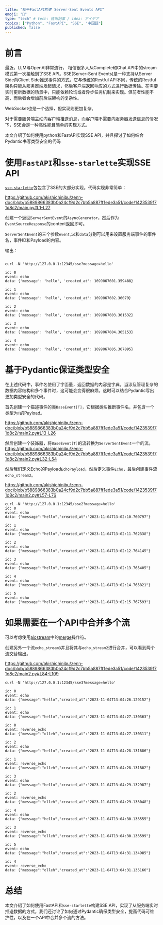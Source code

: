 ```yaml
---
title: "基于FastAPI构建 Server-Sent Events API"
emoji: "🐙"
type: "tech" # tech: 技術記事 / idea: アイデア
topics: ["Python", "FastAPI", "SSE", "中国語"]
published: false
---
```


# 前言

最近，LLM与OpenAI非常流行， 相信很多人从Complete和Chat API中的stream模式第一次接触到了SSE API。SSE(Server-Sent Events)是一种支持从Server Side向Client Side推送事件的方式。它与传统的Restful API不同，传统的Restful架构只能从服务器端发起请求，然后客户端返回响应的方式进行数据传输。在需要实时更新数据的场景中，只能依赖轮询或者异步任务机制来实现。但前者性能不高，而后者会增加前后端架构的复杂性。

WebSocket也是一个选择，但实现则更加复杂。

对于需要服务端主动向客户端推送消息，而客户端不需要向服务器发送信息的情况下，SSE会是一种高性能且简单的实现方式。

本文介绍了如何使用python和FastAPI实现SSE API，并且探讨了如何结合Pydantic书写类型安全的代码

# 使用`FastAPI`和`sse-starlette`实现SSE API

[`sse-starlette`](https://github.com/sysid/sse-starlette)包包含了SSE的大部分实现。代码实现非常简单：

https://github.com/akishichinibu/zenn-doc/blob/b5889866383b0a24cf9d2c7bb5a887ff1ede3a51/code/1423539f71d8c2/main.py#L1-L27

创建一个返回`ServerSentEvent`的`AsyncGenerator`，然后作为`EventSourceResponse`的content返回即可。

`ServerSentEvent`的三个参数`event`,`id`和`data`分别可以用来设置服务端事件的事件名，事件ID和Payload的内容。

输出：
```shell

curl -N 'http://127.0.0.1:12345/sse?message=hello'

id: 0
event: echo
data: {'message': 'hello', 'created_at': 1699067601.359488}

id: 1
event: echo
data: {'message': 'hello', 'created_at': 1699067602.36079}

id: 2
event: echo
data: {'message': 'hello', 'created_at': 1699067603.361532}

id: 3
event: echo
data: {'message': 'hello', 'created_at': 1699067604.365153}

id: 4
event: echo
data: {'message': 'hello', 'created_at': 1699067605.367895}

```

# 基于Pydantic保证类型安全

在上述代码中，事件名使用了字面量，返回数据的内容是字典。当涉及管理复杂的数据内容结构和多个事件时，这可能会变得很麻烦。这时可以结合Pydantic写出更加类型安全的代码。

首先创建一个描述事件的类`BaseEvent[T]`，它根据类名推断事件名，并包含一个类型为`T`的Payload。

https://github.com/akishichinibu/zenn-doc/blob/b5889866383b0a24cf9d2c7bb5a887ff1ede3a51/code/1423539f71d8c2/main2.py#L13-L26


然后创建一个装饰器，将`BaseEvent[T]`的流转换为`ServerSentEvent`一个的流。
https://github.com/akishichinibu/zenn-doc/blob/b5889866383b0a24cf9d2c7bb5a887ff1ede3a51/code/1423539f71d8c2/main2.py#L32-L54


然后我们定义Echo的Payload`EchoPayload`，然后定义事件`Echo`，最后创建事件流`echo_stream2`。

https://github.com/akishichinibu/zenn-doc/blob/b5889866383b0a24cf9d2c7bb5a887ff1ede3a51/code/1423539f71d8c2/main2.py#L57-L76

```shell
curl -N 'http://127.0.0.1:12345/sse2?message=hello'
id: 0
event: echo
data: {"message":"hello","created_at":"2023-11-04T13:02:10.760797"}

id: 1
event: echo
data: {"message":"hello","created_at":"2023-11-04T13:02:11.762338"}

id: 2
event: echo
data: {"message":"hello","created_at":"2023-11-04T13:02:12.764145"}

id: 3
event: echo
data: {"message":"hello","created_at":"2023-11-04T13:02:13.765405"}

id: 4
event: echo
data: {"message":"hello","created_at":"2023-11-04T13:02:14.765821"}

id: 5
event: echo
data: {"message":"hello","created_at":"2023-11-04T13:02:15.767593"}
```

# 如果需要在一个API中合并多个流

可以考虑使用[aiostream](https://github.com/vxgmichel/aiostream)中的[merge](https://aiostream.readthedocs.io/en/latest/operators.html#aiostream.stream.merge)操作符。

创建另外一个流`echo_stream3`并且将其与`echo_stream2`进行合并，可以看到两个流交替输出。

https://github.com/akishichinibu/zenn-doc/blob/b5889866383b0a24cf9d2c7bb5a887ff1ede3a51/code/1423539f71d8c2/main2.py#L84-L109

```shell
curl -N 'http://127.0.0.1:12345/sse3?message=hello'

id: 0
event: echo
data: {"message":"hello","created_at":"2023-11-04T13:04:26.129152"}

id: 1
event: echo
data: {"message":"hello","created_at":"2023-11-04T13:04:27.130363"}

id: 0
event: reverse_echo
data: {"message":"olleh","created_at":"2023-11-04T13:04:27.130311"}

id: 2
event: echo
data: {"message":"hello","created_at":"2023-11-04T13:04:28.131686"}

id: 1
event: reverse_echo
data: {"message":"olleh","created_at":"2023-11-04T13:04:28.131802"}

id: 3
event: echo
data: {"message":"hello","created_at":"2023-11-04T13:04:29.132987"}

id: 2
event: reverse_echo
data: {"message":"olleh","created_at":"2023-11-04T13:04:29.133048"}

id: 4
event: echo
data: {"message":"hello","created_at":"2023-11-04T13:04:30.133555"}

id: 3
event: reverse_echo
data: {"message":"olleh","created_at":"2023-11-04T13:04:30.133599"}

id: 5
event: echo
data: {"message":"hello","created_at":"2023-11-04T13:04:31.134985"}

id: 4
event: reverse_echo
data: {"message":"olleh","created_at":"2023-11-04T13:04:31.135166"}
```

# 总结

本文介绍了如何使用FastAPI和`sse-starlette`构建SSE API，实现了从服务端实时推送数据的方式。我们还讨论了如何通过Pydantic确保类型安全，提高代码可维护性，以及在一个API中合并多个流的方法。

